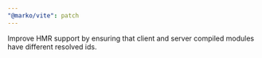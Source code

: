 ```yaml
---
"@marko/vite": patch
---
```


Improve HMR support by ensuring that client and server compiled modules have different resolved ids.
